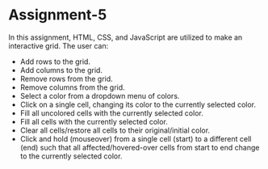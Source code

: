 # Assignment-5
In this assignment, HTML, CSS, and JavaScript are utilized to make an interactive grid. The user can:

* Add rows to the grid.
* Add columns to the grid.
* Remove rows from the grid.
* Remove columns from the grid.
* Select a color from a dropdown menu of colors.
* Click on a single cell, changing its color to the currently selected color.
* Fill all uncolored cells with the currently selected color.
* Fill all cells with the currently selected color.
* Clear all cells/restore all cells to their original/initial color.
* Click and hold (mouseover) from a single cell (start) to a different cell (end) such that all affected/hovered-over cells from start to end change to the currently selected color.

